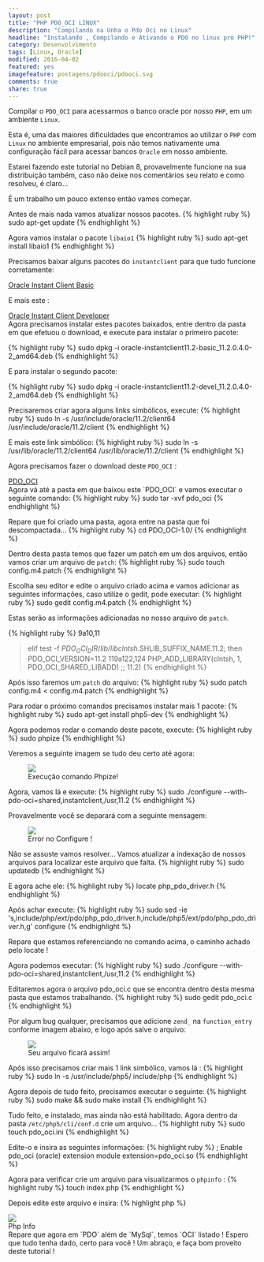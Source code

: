 ```yaml
---
layout: post
title: "PHP PDO_OCI LINUX"
description: "Compilando na Unha o Pdo Oci no Linux"
headline: "Instalando , Compilando e Ativando o PDO no linux pro PHP!"
category: Desenvolvimento
tags: [Linux, Oracle]
modified: 2016-04-02
featured: yes
imagefeature: postagens/pdooci/pdooci.svg
comments: true
share: true
---
```

Compilar o `PDO_OCI` para acessarmos o banco oracle por nosso `PHP`, em um ambiente `Linux`.

Esta é, uma das maiores dificuldades que encontramos ao utilizar o `PHP` com `Linux` no ambiente empresarial, pois não temos nativamente uma configuração fácil para acessar bancos `Oracle` em nosso ambiente.

Estarei fazendo este tutorial no Debian 8, provavelmente funcione na sua distribuição também, caso não deixe nos comentários seu relato e como resolveu, é claro...

É um trabalho um pouco extenso então vamos começar.

Antes de mais nada vamos atualizar nossos pacotes.
{% highlight ruby %}
sudo apt-get update
{% endhighlight %}

Agora vamos instalar o pacote `libaio1`
{% highlight ruby %}
sudo apt-get install libaio1
{% endhighlight %}

Precisamos baixar alguns pacotes do `instantclient` para que tudo funcione corretamente:

<div class="text-center">
<a href="http://jhoemrs.github.io/arquivos/pdooci/oracle-instantclient11.2-basic_11.2.0.4.0-2_amd64.deb" class="btn btn-primary btn-sm">Oracle Instant Client Basic</a>
</div>

E mais este :

<div class="text-center">
<a href="http://jhoemrs.github.io/arquivos/pdooci/oracle-instantclient11.2-devel_11.2.0.4.0-2_amd64.deb" class="btn btn-primary btn-sm">Oracle Instant Client Developer</a>
</div>
Agora precisamos instalar estes pacotes baixados, entre dentro da pasta em que efetuou o download, e execute para instalar o primeiro pacote:

{% highlight ruby %}
sudo dpkg -i oracle-instantclient11.2-basic_11.2.0.4.0-2_amd64.deb
{% endhighlight %}

E para instalar o segundo pacote:

{% highlight ruby %}
sudo dpkg -i oracle-instantclient11.2-devel_11.2.0.4.0-2_amd64.deb
{% endhighlight %}

Precisaremos criar agora alguns links simbólicos, execute:
{% highlight ruby %}
sudo ln -s /usr/include/oracle/11.2/client64 /usr/include/oracle/11.2/client
{% endhighlight %}

E mais este link simbólico:
{% highlight ruby %}
sudo ln -s /usr/lib/oracle/11.2/client64 /usr/lib/oracle/11.2/client
{% endhighlight %}

Agora precisamos fazer o download deste `PDO_OCI` :
<div class="text-center">
<a href="http://jhoemrs.github.io/arquivos/pdooci/pdo_oci" class="btn btn-primary btn-sm">PDO_OCI</a>
</div>
Agora vá até a pasta em que baixou este `PDO_OCI` e vamos executar o seguinte comando:
{% highlight ruby %}
sudo tar -xvf pdo_oci
{% endhighlight %}

Repare que foi criado uma pasta, agora entre na pasta que foi descompactada...
{% highlight ruby %}
cd PDO_OCI-1.0/
{% endhighlight %}

Dentro desta pasta temos que fazer um patch em um dos arquivos, então vamos criar um arquivo de `patch`:
{% highlight ruby %}
sudo touch config.m4.patch
{% endhighlight %}

Escolha seu editor e edite o arquivo criado acima e vamos adicionar as seguintes informações, caso utilize o gedit, pode executar:
{% highlight ruby %}
sudo gedit config.m4.patch
{% endhighlight %}

Estas serão as informações adicionadas no nosso arquivo de `patch`.

{% highlight ruby %}
9a10,11
> elif test -f $PDO_OCI_DIR/lib/libclntsh.$SHLIB_SUFFIX_NAME.11.2; then
> PDO_OCI_VERSION=11.2
119a122,124
> PHP_ADD_LIBRARY(clntsh, 1, PDO_OCI_SHARED_LIBADD)
> ;;
> 11.2)
{% endhighlight %}

Após isso faremos um `patch` do arquivo:
{% highlight ruby %}
sudo patch config.m4 < config.m4.patch
{% endhighlight %}

Para rodar o próximo comandos precisamos instalar mais 1 pacote:
{% highlight ruby %}
sudo apt-get install php5-dev
{% endhighlight %}

Agora podemos rodar o comando deste pacote, execute:
{% highlight ruby %}
sudo phpize
{% endhighlight %}

Veremos a seguinte imagem se tudo deu certo até agora:
<figure>
	<img src="{{ site.url }}/images/bancoPostagens/pdooci/phpize.png">
	<figcaption><a data-toggle="tooltip" title="Phpize fica no pacote php5-dev!">Execução comando Phpize!</a></figcaption>
</figure>

Agora, vamos lá e execute:
{% highlight ruby %}
sudo ./configure --with-pdo-oci=shared,instantclient,/usr,11.2
{% endhighlight %}

Provavelmente você se deparará com a seguinte mensagem:

<figure>
	<img src="{{ site.url }}/images/bancoPostagens/pdooci/configureerror.png">
	<figcaption><a data-toggle="tooltip" title="Odiamos erros...">Error no Configure !</a></figcaption>
</figure>

Não se assuste vamos resolver...
Vamos atualizar a indexação de nossos arquivos para localizar este arquivo que falta.
{% highlight ruby %}
sudo updatedb
{% endhighlight %}

E agora ache ele:
{% highlight ruby %}
locate php_pdo_driver.h
{% endhighlight %}

Após achar execute:
{% highlight ruby %}
sudo sed -ie 's,include/php/ext/pdo/php_pdo_driver.h,include/php5/ext/pdo/php_pdo_driver.h,g' configure
{% endhighlight %}

Repare que estamos referenciando no comando acima, o caminho achado pelo locate ! <i class="icon-smile"></i>

Agora podemos executar:
{% highlight ruby %}
sudo ./configure --with-pdo-oci=shared,instantclient,/usr,11.2
{% endhighlight %}

Editaremos agora o arquivo pdo_oci.c que se encontra dentro desta mesma pasta que estamos trabalhando.
{% highlight ruby %}
sudo gedit pdo_oci.c
{% endhighlight %}

Por algum bug qualquer, precisamos que adicione `zend_` na `function_entry` conforme imagem abaixo, e logo após salve o arquivo:

<figure>
	<img src="{{ site.url }}/images/bancoPostagens/pdooci/adicionezend.png">
	<figcaption><a data-toggle="tooltip" title="Arquivo Editado.">Seu arquivo ficará assim!</a></figcaption>
</figure>

Após isso precisamos criar mais 1 link simbólico, vamos lá :
{% highlight ruby %}
sudo ln -s /usr/include/php5/ include/php
{% endhighlight %}

Agora depois de tudo feito, precisamos executar o seguinte:
{% highlight ruby %}
sudo make && sudo make install
{% endhighlight %}

Tudo feito, e instalado, mas ainda não está habilitado.
Agora dentro da pasta `/etc/php5/cli/conf.d` crie um arquivo...
{% highlight ruby %}
sudo touch pdo_oci.ini
{% endhighlight %}

Edite-o e insira as seguintes informações:
{% highlight ruby %}
; Enable pdo_oci (oracle) extension module
extension=pdo_oci.so
{% endhighlight %}

Agora para verificar crie um arquivo para visualizarmos o `phpinfo` :
{% highlight ruby %}
touch index.php
{% endhighlight %}

Depois edite este arquivo e insira:
{% highlight php %}
<?php

phpinfo();
{% endhighlight %}

Para todas as nossas alterações terem efeito, restarte o servidor:
{% highlight ruby %}
sudo /etc/init.d/apache2 restart
{% endhighlight %}

Agora vamos rodar o servidor para acessarmos nosso phpinfo...
{% highlight ruby %}
php -S localhost:8000
{% endhighlight %}

Abra seu navegador no endereço `http://localhost:8000`.
Vá até PDO na página , se você executou tudo corretamente verá o seguinte:

<figure>
	<img src="{{ site.url }}/images/bancoPostagens/pdooci/phpinfo.png">
	<figcaption><a data-toggle="tooltip" title="Aqui você pode ver várias informações do PHP.">Php Info</a></figcaption>
</figure>

Repare que agora em `PDO` além de `MySql`, temos `OCI` listado ! <i class="icon-smile"></i>

Espero que tudo tenha dado, certo para você !

Um abraço, e faça bom proveito deste tutorial !
